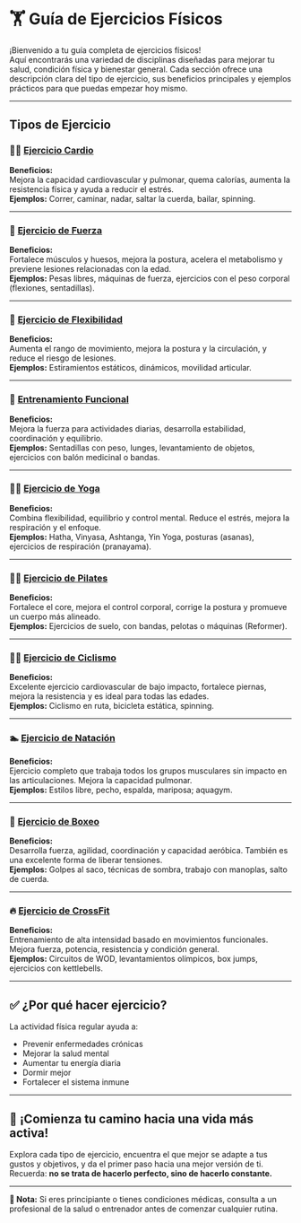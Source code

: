 # 🏋️ Guía de Ejercicios Físicos

¡Bienvenido a tu guía completa de ejercicios físicos!  
Aquí encontrarás una variedad de disciplinas diseñadas para mejorar tu salud, condición física y bienestar general. Cada sección ofrece una descripción clara del tipo de ejercicio, sus beneficios principales y ejemplos prácticos para que puedas empezar hoy mismo.

---

##  Tipos de Ejercicio

### 🏃‍♂️ [Ejercicio Cardio](ejercicios/cardio.md)  
**Beneficios:**  
Mejora la capacidad cardiovascular y pulmonar, quema calorías, aumenta la resistencia física y ayuda a reducir el estrés.  
**Ejemplos:** Correr, caminar, nadar, saltar la cuerda, bailar, spinning.

---

### 💪 [Ejercicio de Fuerza](ejercicios/fuerza.md)  
**Beneficios:**  
Fortalece músculos y huesos, mejora la postura, acelera el metabolismo y previene lesiones relacionadas con la edad.  
**Ejemplos:** Pesas libres, máquinas de fuerza, ejercicios con el peso corporal (flexiones, sentadillas).

---

### 🤸 [Ejercicio de Flexibilidad](ejercicios/flexibilidad.md)  
**Beneficios:**  
Aumenta el rango de movimiento, mejora la postura y la circulación, y reduce el riesgo de lesiones.  
**Ejemplos:** Estiramientos estáticos, dinámicos, movilidad articular.

---

### 🔁 [Entrenamiento Funcional](ejercicios/entrenamiento_funcional.md)  
**Beneficios:**  
Mejora la fuerza para actividades diarias, desarrolla estabilidad, coordinación y equilibrio.  
**Ejemplos:** Sentadillas con peso, lunges, levantamiento de objetos, ejercicios con balón medicinal o bandas.

---

### 🧘‍♀️ [Ejercicio de Yoga](ejercicios/yoga.md)  
**Beneficios:**  
Combina flexibilidad, equilibrio y control mental. Reduce el estrés, mejora la respiración y el enfoque.  
**Ejemplos:** Hatha, Vinyasa, Ashtanga, Yin Yoga, posturas (asanas), ejercicios de respiración (pranayama).

---

### 🧘‍♂️ [Ejercicio de Pilates](ejercicios/pilates.md)  
**Beneficios:**  
Fortalece el core, mejora el control corporal, corrige la postura y promueve un cuerpo más alineado.  
**Ejemplos:** Ejercicios de suelo, con bandas, pelotas o máquinas (Reformer).

---

### 🚴‍♂️ [Ejercicio de Ciclismo](ejercicios/ciclismo.md)  
**Beneficios:**  
Excelente ejercicio cardiovascular de bajo impacto, fortalece piernas, mejora la resistencia y es ideal para todas las edades.  
**Ejemplos:** Ciclismo en ruta, bicicleta estática, spinning.

---

### 🏊 [Ejercicio de Natación](ejercicios/natacion.md)  
**Beneficios:**  
Ejercicio completo que trabaja todos los grupos musculares sin impacto en las articulaciones. Mejora la capacidad pulmonar.  
**Ejemplos:** Estilos libre, pecho, espalda, mariposa; aquagym.

---

### 🥊 [Ejercicio de Boxeo](ejercicios/boxeo.md)  
**Beneficios:**  
Desarrolla fuerza, agilidad, coordinación y capacidad aeróbica. También es una excelente forma de liberar tensiones.  
**Ejemplos:** Golpes al saco, técnicas de sombra, trabajo con manoplas, salto de cuerda.

---

### 🔥 [Ejercicio de CrossFit](ejercicios/crossfit.md)  
**Beneficios:**  
Entrenamiento de alta intensidad basado en movimientos funcionales. Mejora fuerza, potencia, resistencia y condición general.  
**Ejemplos:** Circuitos de WOD, levantamientos olímpicos, box jumps, ejercicios con kettlebells.

---

## ✅ ¿Por qué hacer ejercicio?

La actividad física regular ayuda a:

- Prevenir enfermedades crónicas
- Mejorar la salud mental
- Aumentar tu energía diaria
- Dormir mejor
- Fortalecer el sistema inmune

---

## 💬 ¡Comienza tu camino hacia una vida más activa!

Explora cada tipo de ejercicio, encuentra el que mejor se adapte a tus gustos y objetivos, y da el primer paso hacia una mejor versión de ti.  
Recuerda: **no se trata de hacerlo perfecto, sino de hacerlo constante.**

---

**📝 Nota:** Si eres principiante o tienes condiciones médicas, consulta a un profesional de la salud o entrenador antes de comenzar cualquier rutina.

